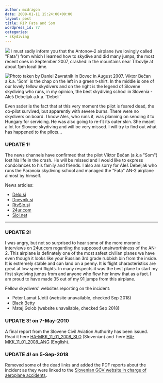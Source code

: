 ```yaml
---
author: mcdragon
date: 2008-01-11 15:24:00+00:00
layout: post
title: RIP Fata and Som
wordpress_id: 77
categories:
- skydiving
---
```


![](https://bp1.blogger.com/_NGEqiMCgdY8/R4eL5eyXaWI/AAAAAAAAB_o/Y0YkQMbY_3k/s400/fata.jpg)
I must sadly inform you that the Antonov-2 airplane (we lovingly called "Fata") from which I learned how to skydive and did many jumps, the most recent ones in September 2007, crashed in the mountains near Trbovlje at about 1pm local time.

![](https://img.mcdowell.si/2008/08/som_bovec_aug_2007-1.jpg "Photo taken by Daniel Zavratnik in Bovec in August 2007. Viktor Bečan a.k.a. 'Som' is the chap on the left in a green t-shirt. In the middle is one of our lovely fellow skydivers and on the right is the legend of Slovene skydiving who runs, in my opinion, the best skydiving school in Slovenia - Aleš Debeljak a.k.a. 'Debeli'")

Even sader is the fact that at this very moment the pilot is feared dead, the co-pilot survived, but apparently with severe burns. There were no skydivers on board. I know Ales, who runs it, was planning on sending it to Hungary for servicing. He was also going to re-fit its outer skin. She meant a lot for Slovene skydiving and will be very missed. I will try to find out what has happened to the pilots...
### UPDATE 1!

The news channels have confirmed that the pilot Viktor Bečan (a.k.a "Som") lost his life in the crash. He will be missed and I would like to express condolances to his family and friends.
I also am sorry for Aleš Debeljak who runs the Paranoia skydiving school and managed the "Fata" AN-2 airplane almost by himself.

News articles:

* [Delo.si](https://www.delo.si/index.php?sv_path=41,1735,263978)
* [Dnevnik.si](https://www.dnevnik.si/novice/crna_kronika/292277/)
* [RtvSlo.si](https://www.dnevnik.si/novice/crna_kronika/292115/)
* [24ur.com](https://www.24ur.com/novice/crna-kronika/letalo-strmoglavilo-zaradi-megle.html)
* [Siol.net](https://siol.net/novice/crna-kronika/pri-trbovljah-strmoglavilo-letalo-162228)


------------------------------------------


### UPDATE 2!


I was angry, but not so surprised to hear some of the more moronic interviews on [24ur.com](https://24ur.com/) regarding the supposed unairworthiness of the AN-2. This airplane is definately one of the most safest civilian planes we have even though it looks like your Russian 3rd grade rubbish bin from the inside. It is extremely stable and can land on a penny. It is flight characteristics are great at low speed flights. In many respects it was the best plane to start my first skydiving jumps from and anyone who flew her knew that as a fact.
I am proud to have made 35 out of my 91 jumps from this airplane.

Fellow skydivers' websites reporting on the incident:

* Peter Lamut (Jeti) (website unavailable, checked Sep 2018)
* [Black Betty](https://betmenka.blogspot.com/2008/01/o-fak-o-pizda-o-sranje-o-kriza.html)
* Matej Golob (website unavailable, checked Sep 2018)
### UPDATE 3! on 7-May-2010

A final report from the Slovene Civil Aviation Authority has been issued. Read it here [HA-MKK_11_01_2008_SLO](https://img.mcdowell.si/2008/01/HA-MKK_11_01_2008_SLO.pdf) (Slovenian) and  here [HA-MKK_11_01_2008_ANG](https://img.mcdowell.si/2008/01/HA-MKK_11_01_2008_ANG.pdf) (English).

### UPDATE 4! on 5-Sep-2018

Removed some of the dead links and added the PDF reports about the incident as they were linked to the [Slovenian GOV website in charge of aeroplane accidents](https://www.mzi.gov.si/).
